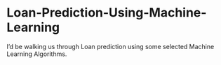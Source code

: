 # Loan-Prediction-Using-Machine-Learning
I’d be walking us through Loan prediction using some selected Machine Learning Algorithms.
